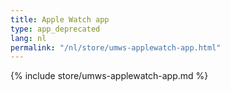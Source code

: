 ```yaml
---
title: Apple Watch app
type: app_deprecated
lang: nl
permalink: "/nl/store/umws-applewatch-app.html"
---
```


{% include store/umws-applewatch-app.md %}
